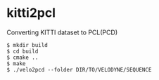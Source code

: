 # kitti2pcl
Converting KITTI dataset to PCL(PCD)

```
$ mkdir build
$ cd build
$ cmake ..
$ make
$ ./velo2pcd --folder DIR/TO/VELODYNE/SEQUENCE
```

